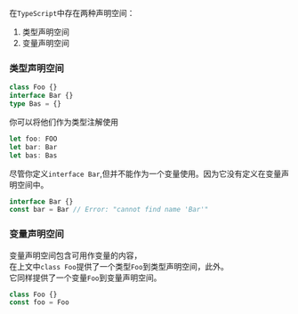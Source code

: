 在```TypeScript```中存在两种声明空间：
1. 类型声明空间
2. 变量声明空间


### 类型声明空间 
```ts
class Foo {}
interface Bar {}
type Bas = {}
```
你可以将他们作为类型注解使用
```ts
let foo: FOO
let bar: Bar
let bas: Bas
```
尽管你定义```interface Bar```,但并不能作为一个变量使用。因为它没有定义在变量声明空间中。
```ts
interface Bar {}
const bar = Bar // Error: "cannot find name 'Bar'"
```

### 变量声明空间
变量声明空间包含可用作变量的内容，  
在上文中```class Foo```提供了一个类型```Foo```到类型声明空间，此外。  
它同样提供了一个变量```Foo```到变量声明空间。
```ts
class Foo {}
const foo = Foo
```
